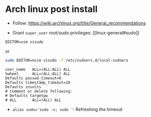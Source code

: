 # Arch linux post install

- Follow: https://wiki.archlinux.org/title/General_recommendations

- Grant `super_user` root/sudo privileges: [[linux-general#sudo]]

```
EDITOR=vim visudo
```
or

```sh
sudo EDITOR=nvim visudo -f /etc/sudoers.d/local-sudoers
```

```
user_name   ALL=(ALL:ALL) ALL
%wheel      ALL=(ALL:ALL) ALL
Defaults passwd_timeout=0
Defaults timestamp_timeout=10
Defaults insults
# Comment or delete following:
# Defaults targetpw
# ALL       ALL=(ALL) ALL
```

- `alias sudo='sudo -v; sudo '`: Refreshing the timeout
